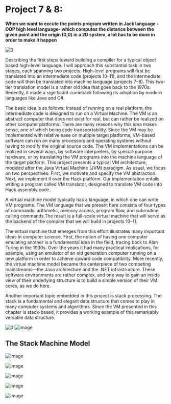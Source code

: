 # Project 7 & 8:

**When we want to excute the points program written in Jack language -OOP high level language- which computes the distance between the given point and the origin (0,0) in a 2D system, a lot has to be done in order to make it happen**

![3](https://user-images.githubusercontent.com/33065305/90672096-e593fd00-e255-11ea-9867-243e48313703.png)

Describing the first steps toward building a compiler for a typical object based high-level language. I will approach this substantial task in two stages, each spanning two projects. High-level programs will first be translated into an intermediate code (projects 10–11), and the intermediate code will then be translated into
machine language (projects 7–8). This two-tier translation model is a rather old idea
that goes back to the 1970s. Recently, it made a significant comeback following its
adoption by modern languages like Java and C#.

The basic idea is as follows: Instead of running on a real platform, the intermediate
code is designed to run on a Virtual Machine. The VM is an abstract computer
that does not exist for real, but can rather be realized on other computer platforms.
There are many reasons why this idea makes sense, one of which being code transportability.
Since the VM may be implemented with relative ease on multiple target
platforms, VM-based software can run on many processors and operating systems
without having to modify the original source code. The VM implementations can be
realized in several ways, by software interpreters, by special-purpose hardware, or by
translating the VM programs into the machine language of the target platform.
This project presents a typical VM architecture, modeled after the Java Virtual
Machine (JVM) paradigm. As usual, we focus on two perspectives. First, we motivate
and specify the VM abstraction. Next, we implement it over the Hack platform.
Our implementation entails writing a program called VM translator, designed to
translate VM code into Hack assembly code. 

A virtual machine model typically has a language, in which one can write VM
programs. The VM language that we present here consists of four types of commands:
arithmetic, memory access, program flow, and subroutine calling commands.The result is a full-scale virtual machine that will
serve as the backend of the compiler that we will build in projects 10–11.

The virtual machine that emerges from this effort illustrates many important ideas
in computer science. First, the notion of having one computer emulating another is
a fundamental idea in the field, tracing back to Alan Turing in the 1930s. Over the
years it had many practical implications, for example, using an emulator of an old
generation computer running on a new platform in order to achieve upward code
compatibility. More recently, the virtual machine model became the centerpiece
of two competing mainstreams—the Java architecture and the .NET infrastructure.
These software environments are rather complex, and one way to gain an inside view
of their underlying structure is to build a simple version of their VM cores, as we do
here.

Another important topic embedded in this project is stack processing. The stack
is a fundamental and elegant data structure that comes to play in many computer
systems and algorithms. Since the VM presented in this chapter is stack-based, it
provides a working example of this remarkably versatile data structure.


![0](https://user-images.githubusercontent.com/33065305/90673505-2856d480-e258-11ea-8141-e2ac1e077fd7.png)
![image](https://user-images.githubusercontent.com/33065305/90673718-6ce27000-e258-11ea-999a-6ac2d0185b03.png)

## The Stack Machine Model
![image](https://user-images.githubusercontent.com/33065305/90674052-e0847d00-e258-11ea-9309-2640b632e10f.png)

![image](https://user-images.githubusercontent.com/33065305/90674306-3d803300-e259-11ea-884e-aa6544ca9fe2.png)

![image](https://user-images.githubusercontent.com/33065305/90674265-2fcaad80-e259-11ea-9ef5-124d17bc8ea6.png)

![image](https://user-images.githubusercontent.com/33065305/90674209-14f83900-e259-11ea-9c24-50c332f5cac6.png)

![image](https://user-images.githubusercontent.com/33065305/90674244-22152800-e259-11ea-9960-6d70092baf01.png)


